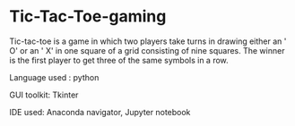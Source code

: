 # Tic-Tac-Toe-gaming
Tic-tac-toe is a game in which two players take turns in drawing either an ' O' or an ' X' in one square of a grid consisting of nine squares. The winner is the first player to get three of the same symbols in a row.

Language used : python

GUI toolkit: Tkinter

IDE used: Anaconda navigator, Jupyter notebook
